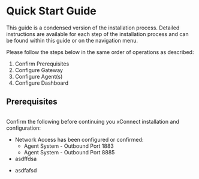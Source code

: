 # Quick Start Guide

This guide is a condensed version of the installation process. Detailed instructions are available 
for each step of the installation process and can be found within this guide or on the navigation menu.

Please follow the steps below in the same order of operations as described:

1. Confirm Prerequisites
2. Configure Gateway
3. Configure Agent(s)
4. Configure Dashboard

## Prerequisites

<p class="aligncenter">
    <img src="https://image.flaticon.com/icons/svg/394/394592.svg" style="max-width:25%;" alt="" />
</p>

Confirm the following before continuing you xConnect installation and configuration:

* Network Access has been configured or confirmed:
    * Agent System - Outbound Port 1883
    * Agent System - Outbound Port 8885
* asdffdsa

  
- asdfafsd